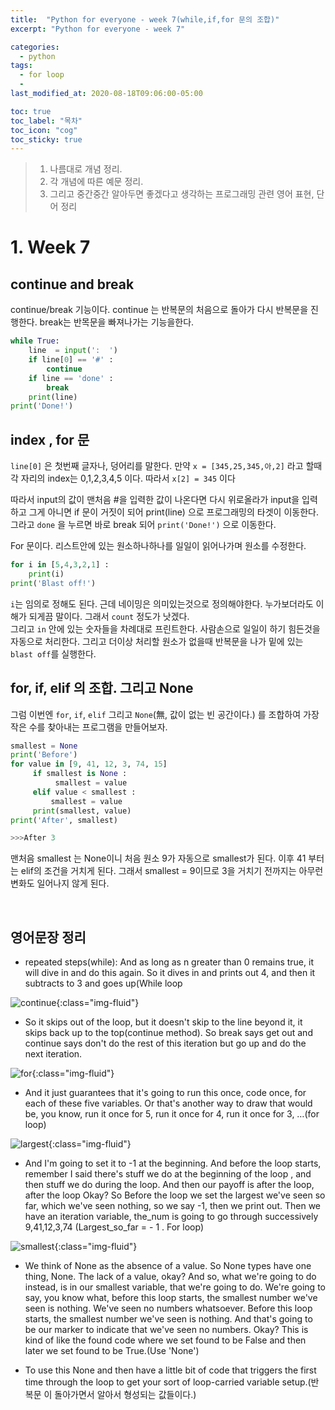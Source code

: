 ```yaml
---
title:  "Python for everyone - week 7(while,if,for 문의 조합)"
excerpt: "Python for everyone - week 7"

categories:
  - python
tags:
  - for loop
  - 
last_modified_at: 2020-08-18T09:06:00-05:00

toc: true
toc_label: "목차"
toc_icon: "cog"
toc_sticky: true
---
```


> 1. 나름대로 개념 정리.  
> 2. 각 개념에 따른 예문 정리.  
> 3. 그리고 중간중간 알아두면 좋겠다고 생각하는 프로그래밍 관련 영어 표현, 단어 정리


# 1. Week 7

## continue and break

continue/break 기능이다. continue 는 반복문의 처음으로 돌아가 다시 반복문을 진행한다. break는 반목문을 빠져나가는 기능을한다. 

```python
while True:
    line  = input(':  ')
    if line[0] == '#' :
        continue
    if line == 'done' :
        break
    print(line)
print('Done!')
```

## index , for 문

`line[0]` 은 첫번째 글자나, 덩어리를 말한다. 만약 `x = [345,25,345,아,2]` 라고 할때 각 자리의 index는 0,1,2,3,4,5 이다. 따라서 `x[2] = 345` 이다

따라서 input의 값이 맨처음 #을 입력한 값이 나온다면 다시 위로올라가 input을 입력하고 그게 아니면 if 문이 거짓이 되어  print(line) 으로 프로그래밍의 타겟이 이동한다. 그라고 `done` 을 누르면 바로 break 되어 `print('Done!')` 으로 이동한다.

For 문이다. 리스트안에 있는 원소하나하나를 일일이 읽어나가며 원소를 수정한다. 

```python
for i in [5,4,3,2,1] :
    print(i)
print('Blast off!')
```

`i`는 임의로 정해도 된다. 근데 네이밍은 의미있는것으로 정의해야한다. 누가보더라도 이해가 되게끔 말이다. 그래서 `count` 정도가 낫겠다.  
 그리고 `in` 안에 있는 숫자들을 차례대로 프린트한다. 사람손으로 일일이 하기 힘든것을 자동으로 처리한다. 그리고 더이상 처리할 원소가 없을때 반복문을 나가 밑에 있는 `blast off`를 실행한다.


## for, if, elif 의 조합. 그리고 None

그럼 이번엔 `for`, `if`, `elif` 그리고 `None`(無, 값이 없는 빈 공간이다.) 를 조합하여 가장 작은 수를 찾아내는 프로그램을 만들어보자.

```python
smallest = None
print('Before')
for value in [9, 41, 12, 3, 74, 15]
     if smallest is None :
          smallest = value
     elif value < smallest :
         smallest = value
     print(smallest, value)
print('After', smallest)

>>>After 3
```

맨처음 smallest 는 None이니 처음 원소 9가 자동으로 smallest가 된다. 이후 41 부터는 elif의 조건을 거치게 된다. 그래서 smallest = 9이므로 3을 거치기 전까지는 아무런 변화도 일어나지 않게 된다. 

</br>

## 영어문장 정리

- repeated steps(while): And as long as n greater than 0 remains true, it will dive in and do this again. So it dives in and prints out 4, and then it subtracts to 3 and goes up(While loop

![continue](https://yeonghunko.github.io/assets/img/coursera-python/continue.png){:class="img-fluid"}

- So it skips out of the loop, but it doesn't skip to the line beyond it, it skips back up to the top(continue method). So break says get out and continue says don't do the rest of this iteration but go up and do the next iteration.	


![for](https://yeonghunko.github.io/assets/img/coursera-python/for.png){:class="img-fluid"}

- And it just guarantees that it's going to run this once, code once, for each of these five variables. Or that's another way to draw that would be, you know, run it once for 5, run it once for 4, run it once for 3, …(for loop)


![largest](https://yeonghunko.github.io/assets/img/coursera-python/largest.png){:class="img-fluid"}

- And I'm going to set it to -1 at the beginning. And before the loop starts, remember I said there's stuff we do at the beginning of the loop , and then stuff we do during the loop. And then our payoff is after the loop, after the loop Okay? So Before the loop we set the largest we've seen so far, which we've seen nothing, so we say -1, then we print out. Then we have an iteration variable, the_num is going to go through successively 9,41,12,3,74 (Largest_so_far = - 1 . For loop)


![smallest](https://yeonghunko.github.io/assets/img/coursera-python/smallest.png){:class="img-fluid"}

- We think of None as the absence of a value. So None types have one thing, None. The lack of a value, okay? And so, what we're going to do instead, is in our smallest variable, that we're going to do. We're going to say, you know what, before this loop starts, the smallest number we've seen is nothing. We've seen no numbers whatsoever. Before this loop starts, the smallest number we've seen is nothing. And that's going to be our marker to indicate that we've seen no numbers. Okay? This is kind of like the found code where we set found to be False and then later we set found to be True.(Use 'None')  

- To use this None and then have a little bit of code that triggers the first time through the loop to get your sort of loop-carried variable setup.(반복문 이 돌아가면서 알아서 형성되는 값들이다.)
